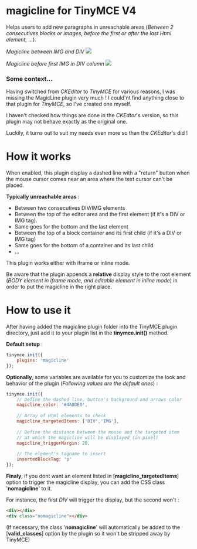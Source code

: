 # magicline for TinyMCE V4

Helps users to add new paragraphs in unreachable areas (*Between 2 consecutives blocks or images, before the first or after the last Html element, ...*).


*Magicline between IMG and DIV*
![](http://oi58.tinypic.com/2rxuvc5.jpg)



*Magicline before first IMG in DIV column*
![](http://oi58.tinypic.com/348235g.jpg)

### Some context...
Having switched from *CKEditor* to *TinyMCE* for various reasons, I was missing the MagicLine plugin very much !
I could'nt find anything close to that plugin for *TinyMCE*, so I've created one myself.

I haven't checked how things are done in the *CKEdtor*'s version, so this plugin may not behave exactly as the original one.

Luckily, it turns out to suit my needs even more so than the *CKEditor*'s did !

# How it works

When enabled, this plugin display a dashed line with a "return" button when the mouse cursor comes near an area where the text cursor can't be placed.

**Typically unreachable areas** :
- Between two consecutives DIV/IMG elements
- Between the top of the editor area and the first element (if it's a DIV or IMG tag).
- Same goes for the bottom and the last element
- Between the top of a block container and its first child (if it's a DIV or IMG tag)
- Same goes for the bottom of a container and its last child
- ...

This plugin works either with iframe or inline mode.

Be aware that the plugin appends a **relative** display style to the root element (*BODY element in iframe mode, and editable element in inline mode*) in order to put the magicline in the right place.

# How to use it

After having added the magicline plugin folder into the TinyMCE plugin directory, just add it to your plugin list in the **tinymce.init()** method.

**Default setup** :
```js
tinymce.init({
    plugins: 'magicline'
});
```

**Optionally**, some variables are available for you to customize the look and behavior of the plugin (*Following values are the default ones*) :
```js
tinymce.init({
    // Define the dashed line, button's background and arrows color
    magicline_color: '#4A8DE0',
    
    // Array of Html elements to check
    magicline_targetedItems: ['DIV','IMG'],
    
    // Define the distance between the mouse and the targeted item
    // at which the magicline will be displayed (in pixel)
    magicline_triggerMargin: 20,
    
    // The element's tagname to insert
    insertedBlockTag: 'p'
});
```

**Finaly**, if you dont want an element listed in [**magicline_targetedItems**] option to trigger the magicline display, you can add the CSS class '**nomagicline**' to it.

For instance, the first *DIV* will trigger the display, but the second won't :
```html
<div></div>
<div class="nomagicline"></div>
```

(If necessary, the class '**nomagicline**' will automatically be added to the [**valid_classes**] option by the plugin so it won't be stripped away by TinyMCE)

